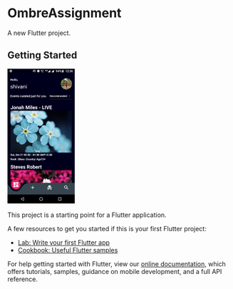 # OmbreAssignment

A new Flutter project.

## Getting Started
<img src="https://github.com/shivanigupta19/OmbreAssignment/blob/main/flutter_02.png?raw=false" width="30%">&nbsp;&nbsp;&nbsp;&nbsp;&nbsp;

This project is a starting point for a Flutter application.

A few resources to get you started if this is your first Flutter project:

- [Lab: Write your first Flutter app](https://flutter.dev/docs/get-started/codelab)
- [Cookbook: Useful Flutter samples](https://flutter.dev/docs/cookbook)

For help getting started with Flutter, view our
[online documentation](https://flutter.dev/docs), which offers tutorials,
samples, guidance on mobile development, and a full API reference.
